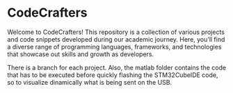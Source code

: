 # CodeCrafters
Welcome to CodeCrafters! This repository is a collection of various projects and code snippets developed during our academic journey. Here, you’ll find a diverse range of programming languages, frameworks, and technologies that showcase out skills and growth as developers. 

There is a branch for each project. Also, the matlab folder contains the code that has to be executed before quickly flashing the STM32CubeIDE code, so to visualize dinamically what is being sent on the USB.
